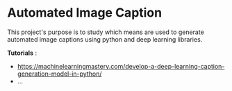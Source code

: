 # Automated Image Caption

This project's purpose is to study which means are used to generate automated image captions using python and deep learning libraries.

__Tutorials__ : 
- https://machinelearningmastery.com/develop-a-deep-learning-caption-generation-model-in-python/
- ...
